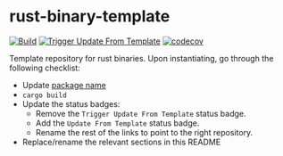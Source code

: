 # rust-binary-template
[![Build](https://github.com/infrastructure-blocks/rust-binary-template/actions/workflows/build.yml/badge.svg)](https://github.com/infrastructure-blocks/rust-binary-template/actions/workflows/build.yml)
[![Trigger Update From Template](https://github.com/infrastructure-blocks/rust-binary-template/actions/workflows/trigger-update-from-template.yml/badge.svg)](https://github.com/infrastructure-blocks/rust-binary-template/actions/workflows/trigger-update-from-template.yml)
[![codecov](https://codecov.io/gh/infrastructure-blocks/rust-binary-template/graph/badge.svg?token=JHZTAJ66FL)](https://codecov.io/gh/infrastructure-blocks/rust-binary-template)

Template repository for rust binaries. Upon instantiating, go through the following checklist:
- Update [package name](./Cargo.toml)
- `cargo build`
- Update the status badges:
    - Remove the `Trigger Update From Template` status badge.
    - Add the `Update From Template` status badge.
    - Rename the rest of the links to point to the right repository.
- Replace/rename the relevant sections in this README
